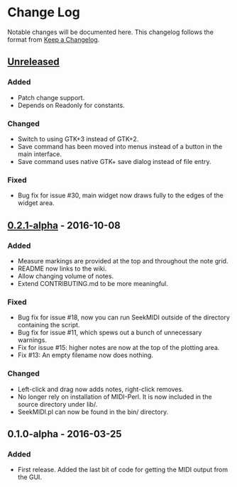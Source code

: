 # Change Log
Notable changes will be documented here. This changelog follows the format from [Keep a Changelog](http://keepachangelog.com/).

## [Unreleased]
### Added
- Patch change support.
- Depends on Readonly for constants.

### Changed
- Switch to using GTK+3 instead of GTK+2.
- Save command has been moved into menus instead of a button in the main interface.
- Save command uses native GTK+ save dialog instead of file entry.

### Fixed
- Bug fix for issue #30, main widget now draws fully to the edges of the widget area.

## [0.2.1-alpha] - 2016-10-08
### Added
- Measure markings are provided at the top and throughout the note grid.
- README now links to the wiki.
- Allow changing volume of notes.
- Extend CONTRIBUTING.md to be more meaningful.

### Fixed
- Bug fix for issue #18, now you can run SeekMIDI outside of the directory containing the script.
- Bug fix for issue #11, which spews out a bunch of unnecessary warnings.
- Fix for issue #15: higher notes are now at the top of the plotting area.
- Fix #13: An empty filename now does nothing.

### Changed
- Left-click and drag now adds notes, right-click removes.
- No longer rely on installation of MIDI-Perl. It is now included in the source directory under lib/.
- SeekMIDI.pl can now be found in the bin/ directory.

## 0.1.0-alpha - 2016-03-25
### Added
- First release. Added the last bit of code for getting the MIDI output from the GUI.

[Unreleased]: https://github.com/oldtechaa/SeekMIDI/compare/v0.2.1-alpha...HEAD
[0.2.1-alpha]: https://github.com/oldtechaa/SeekMIDI/compare/v0.1.0-alpha...v0.2.1-alpha
